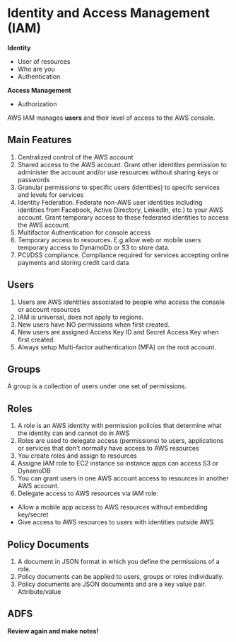 # Identity and Access Management (IAM)

**Identity**
  * User of resources
  * Who are you
  * Authentication

**Access Management**
  * Authorization
  
AWS IAM manages **users** and their level of access to the AWS console.  

## Main Features
1. Centralized control of the AWS account
1. Shared access to the AWS account.  Grant other identities permission to administer the account and/or use resources 
without sharing keys or passwords
1. Granular permissions to specific users (identities) to specifc services and levels for services
1. Identity Federation.  Federate non-AWS user identities including identities from 
Facebook, Active Directory, LinkedIn, etc.) to your AWS account.  Grant temporary access to these federated identities 
to access the AWS account.
1. Multifactor Authentication for console access
1. Temporary access to resources.  E.g allow web or mobile users temporary access to DynamoDb or S3 to store data.  
1. PCI/DSS compliance.   Compliance required for services accepting online payments and storing credit card data

## Users
1. Users are AWS identities associated to people who access the console or account resources
1. IAM is universal, does not apply to regions.
1. New users have NO permissions when first created.
1. New users are assigned Access Key ID and Secret Access Key when first created.
1. Always setup Multi-factor authentication (MFA) on the root account.

## Groups

A group is a collection of users under one set of permissions.

## Roles
1. A role is an AWS identity with permission policies that determine what the identity 
can and cannot do in AWS
1. Roles are used to delegate access (permissions) to users, applications or services that don't normally have access 
to AWS resources
1. You create roles and assign to resources
1. Assigne IAM role to EC2 instance so instance apps can access S3 or DynamoDB
1. You can grant users in one AWS account access to resources in another AWS account.
1. Delegate access to AWS resources via IAM role:
  * Allow a mobile app access to AWS resources without embedding key/secret
  * Give access to AWS resources to users with identities outside AWS

## Policy Documents
1. A document in JSON format in which you define the permissions of a role.
1. Policy documents can be applied to users, groups or roles individually.
1. Policy documents are JSON documents and are a key value pair. Attribute/value

## ADFS

**Review again and make notes!**
